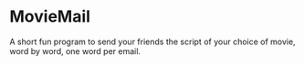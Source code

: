 # MovieMail
A short fun program to send your friends the script of your choice of movie, word by word, one word per email. 
